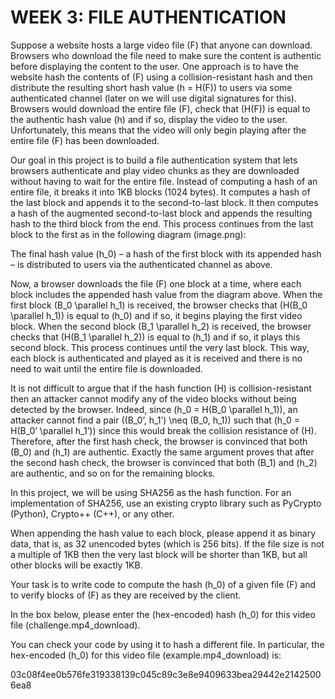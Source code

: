 # WEEK 3: FILE AUTHENTICATION

Suppose a website hosts a large video file (F) that anyone can download. Browsers who download the file need to make sure the content is authentic before displaying the content to the user. One approach is to have the website hash the contents of (F) using a collision-resistant hash and then distribute the resulting short hash value (h = H(F)) to users via some authenticated channel (later on we will use digital signatures for this). Browsers would download the entire file (F), check that (H(F)) is equal to the authentic hash value (h) and if so, display the video to the user. Unfortunately, this means that the video will only begin playing after the entire file (F) has been downloaded.

Our goal in this project is to build a file authentication system that lets browsers authenticate and play video chunks as they are downloaded without having to wait for the entire file. Instead of computing a hash of an entire file, it breaks it into 1KB blocks (1024 bytes). It computes a hash of the last block and appends it to the second-to-last block. It then computes a hash of the augmented second-to-last block and appends the resulting hash to the third block from the end. This process continues from the last block to the first as in the following diagram (image.png):

The final hash value (h_0) – a hash of the first block with its appended hash – is distributed to users via the authenticated channel as above.

Now, a browser downloads the file (F) one block at a time, where each block includes the appended hash value from the diagram above. When the first block (B_0 \parallel h_1) is received, the browser checks that (H(B_0 \parallel h_1)) is equal to (h_0) and if so, it begins playing the first video block. When the second block (B_1 \parallel h_2) is received, the browser checks that (H(B_1 \parallel h_2)) is equal to (h_1) and if so, it plays this second block. This process continues until the very last block. This way, each block is authenticated and played as it is received and there is no need to wait until the entire file is downloaded.

It is not difficult to argue that if the hash function (H) is collision-resistant then an attacker cannot modify any of the video blocks without being detected by the browser. Indeed, since (h_0 = H(B_0 \parallel h_1)), an attacker cannot find a pair ((B_0’, h_1’) \neq (B_0, h_1)) such that (h_0 = H(B_0’ \parallel h_1’)) since this would break the collision resistance of (H). Therefore, after the first hash check, the browser is convinced that both (B_0) and (h_1) are authentic. Exactly the same argument proves that after the second hash check, the browser is convinced that both (B_1) and (h_2) are authentic, and so on for the remaining blocks.

In this project, we will be using SHA256 as the hash function. For an implementation of SHA256, use an existing crypto library such as PyCrypto (Python), Crypto++ (C++), or any other.

When appending the hash value to each block, please append it as binary data, that is, as 32 unencoded bytes (which is 256 bits). If the file size is not a multiple of 1KB then the very last block will be shorter than 1KB, but all other blocks will be exactly 1KB.

Your task is to write code to compute the hash (h_0) of a given file (F) and to verify blocks of (F) as they are received by the client.

In the box below, please enter the (hex-encoded) hash (h_0) for this video file (challenge.mp4_download).

You can check your code by using it to hash a different file. In particular, the hex-encoded (h_0) for this video file (example.mp4_download) is:

03c08f4ee0b576fe319338139c045c89c3e8e9409633bea29442e21425006ea8
